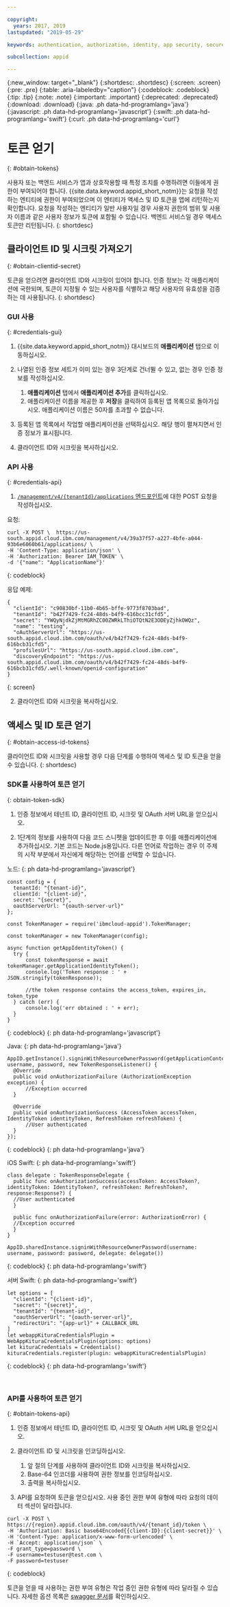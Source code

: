 ```yaml
---

copyright:
  years: 2017, 2019
lastupdated: "2019-05-29"

keywords: authentication, authorization, identity, app security, secure, access management, roles, attributes, users

subcollection: appid

---
```


{:new_window: target="_blank"}
{:shortdesc: .shortdesc}
{:screen: .screen}
{:pre: .pre}
{:table: .aria-labeledby="caption"}
{:codeblock: .codeblock}
{:tip: .tip}
{:note: .note}
{:important: .important}
{:deprecated: .deprecated}
{:download: .download}
{:java: .ph data-hd-programlang='java'}
{:javascript: .ph data-hd-programlang='javascript'}
{:swift: .ph data-hd-programlang='swift'}
{:curl: .ph data-hd-programlang='curl'}



# 토큰 얻기
{: #obtain-tokens}

사용자 또는 백엔드 서비스가 앱과 상호작용할 때 특정 조치를 수행하려면 이들에게 권한이 부여되어야 합니다. {{site.data.keyword.appid_short_notm}}는 요청을 작성하는 엔티티에 권한이 부여되었으며 이 엔티티가 액세스 및 ID 토큰을 앱에 리턴하는지 확인합니다. 요청을 작성하는 엔티티가 일반 사용자일 경우 사용자 권한의 범위 및 사용자 이름과 같은 사용자 정보가 토큰에 포함될 수 있습니다. 백엔드 서비스일 경우 액세스 토큰만 리턴됩니다.
{: shortdesc}


## 클라이언트 ID 및 시크릿 가져오기
{: #obtain-clientid-secret}

토큰을 얻으려면 클라이언트 ID와 시크릿이 있어야 합니다. 인증 정보는 각 애플리케이션에 국한되며, 토큰이 지정될 수 있는 사용자를 식별하고 해당 사용자의 유효성을 검증하는 데 사용됩니다.
{: shortdesc}


### GUI 사용
{: #credentials-gui}

1. {{site.data.keyword.appid_short_notm}} 대시보드의 **애플리케이션** 탭으로 이동하십시오. 

2. 나열된 인증 정보 세트가 이미 있는 경우 3단계로 건너뛸 수 있고, 없는 경우 인증 정보를 작성하십시오. 
    1. **애플리케이션** 탭에서 **애플리케이션 추가**를 클릭하십시오. 
    2. 애플리케이션 이름을 제공한 후 **저장**을 클릭하여 등록된 앱 목록으로 돌아가십시오. 애플리케이션 이름은 50자를 초과할 수 없습니다.

3. 등록된 앱 목록에서 작업할 애플리케이션을 선택하십시오. 해당 행이 펼쳐지면서 인증 정보가 표시됩니다.

4. 클라이언트 ID와 시크릿을 복사하십시오. 


### API 사용
{: #credentials-api}

1.  [`/management/v4/{tenantId}/applications` 엔드포인트](https://us-south.appid.cloud.ibm.com/swagger-ui/#/Management%20API%20-%20Applications/mgmt.registerApplication)에 대한 POST 요청을 작성하십시오.

  요청:

  ```
  curl -X POST \  https://us-south.appid.cloud.ibm.com/management/v4/39a37f57-a227-4bfe-a044-93b6e6060b61/applications/ \
  -H 'Content-Type: application/json' \
  -H 'Authorization: Bearer IAM_TOKEN' \
  -d '{"name": "ApplicationName"}'
  ```
  {: codeblock}

  응답 예제:

  ```
  {
    "clientId": "c90830bf-11b0-4b65-bffe-9773f8703bad",
    "tenantId": "b42f7429-fc24-48ds-b4f9-616bcc31cfd5",
    "secret": "YWQyNjdkZjMtMGRhZC00ZWRkLThiOTQtN2E3ODEyZjhkOWQz",
    "name": "testing",
    "oAuthServerUrl": "https://us-south.appid.cloud.ibm.com/oauth/v4/b42f7429-fc24-48ds-b4f9-616bcb31cfd5",
    "profilesUrl": "https://us-south.appid.cloud.ibm.com",
    "discoveryEndpoint": "https://us-south.appid.cloud.ibm.com/oauth/v4/b42f7429-fc24-48ds-b4f9-616bcb31cfd5/.well-known/openid-configuration"
  }
  ```
  {: screen}

2. 클라이언트 ID와 시크릿을 복사하십시오. 



## 액세스 및 ID 토큰 얻기
{: #obtain-access-id-tokens}

클라이언트 ID와 시크릿을 사용할 경우 다음 단계를 수행하여 액세스 및 ID 토큰을 얻을 수 있습니다.
{: shortdesc}


### SDK를 사용하여 토큰 얻기
{: obtain-token-sdk}

1. 인증 정보에서 테넌트 ID, 클라이언트 ID, 시크릿 및 OAuth 서버 URL을 얻으십시오. 

2. 1단계의 정보를 사용하여 다음 코드 스니펫을 업데이트한 후 이를 애플리케이션에 추가하십시오. 기본 코드는 Node.js용입니다. 다른 언어로 작업하는 경우 이 주제의 시작 부분에서 자신에게 해당하는 언어를 선택할 수 있습니다. 

  노드:
  {: ph data-hd-programlang='javascript'}

  ```
  const config = {
    tenantId: "{tenant-id}",
    clientId: "{client-id}",
    secret: "{secret}",
    oauthServerUrl: "{oauth-server-url}"
  };

  const TokenManager = require('ibmcloud-appid').TokenManager;

  const tokenManager = new TokenManager(config);

  async function getAppIdentityToken() {
    try {
        const tokenResponse = await tokenManager.getApplicationIdentityToken();
        console.log('Token response : ' + JSON.stringify(tokenResponse));

        //the token response contains the access_token, expires_in, token_type
    } catch (err) {
        console.log('err obtained : ' + err);
    }
  }
  ```
  {: codeblock}
  {: ph data-hd-programlang='javascript'}

  Java:
  {: ph data-hd-programlang='java'}
  ```
  AppID.getInstance().signinWithResourceOwnerPassword(getApplicationContext(), username, password, new TokenResponseListener() {
    @Override
    public void onAuthorizationFailure (AuthorizationException exception) {
        //Exception occurred
    }

    @Override
    public void onAuthorizationSuccess (AccessToken accessToken, IdentityToken identityToken, RefreshToken refreshToken) {
        //User authenticated
    }
  });
  ```
  {: codeblock}
  {: ph data-hd-programlang='java'}

iOS Swift:
{: ph data-hd-programlang='swift'}

  ```
  class delegate : TokenResponseDelegate {
    public func onAuthorizationSuccess(accessToken: AccessToken?, identityToken: IdentityToken?, refreshToken: RefreshToken?, response:Response?) {
    //User authenticated
    }

    public func onAuthorizationFailure(error: AuthorizationError) {
    //Exception occurred
    }
  }

  AppID.sharedInstance.signinWithResourceOwnerPassword(username: username, password: password, delegate: delegate())
  ```
  {: codeblock}
  {: ph data-hd-programlang='swift'}

서버 Swift:
{: ph data-hd-programlang='swift'}

  ```
  let options = [
    "clientId": "{client-id}",
    "secret": "{secret}",
    "tenantId": "{tenant-id}",
    "oauthServerUrl": "{oauth-server-url}",
    "redirectUri": "{app-url}" + CALLBACK_URL
  ]
  let webappKituraCredentialsPlugin = WebAppKituraCredentialsPlugin(options: options)
  let kituraCredentials = Credentials()
  kituraCredentials.register(plugin: webappKituraCredentialsPlugin)
  ```
  {: codeblock}
  {: ph data-hd-programlang='swift'}


</br>

### API를 사용하여 토큰 얻기
{: #obtain-tokens-api}

1. 인증 정보에서 테넌트 ID, 클라이언트 ID, 시크릿 및 OAuth 서버 URL을 얻으십시오. 

2. 클라이언트 ID 및 시크릿을 인코딩하십시오.

    1. 앞 절의 단계를 사용하여 클라이언트 ID와 시크릿을 복사하십시오. 
    2. Base-64 인코더를 사용하여 권한 정보를 인코딩하십시오.
    3. 출력을 복사하십시오. 

3. API를 요청하여 토큰을 얻으십시오. 사용 중인 권한 부여 유형에 따라 요청의 데이터 섹션이 달라집니다.  

  ```
  curl -X POST \
  https://{region}.appid.cloud.ibm.com/oauth/v4/{tenant_id}/token \
  -H 'Authorization: Basic base64Encoded{{client-ID}:{client-secret}}' \
  -H 'Content-Type: application/x-www-form-urlencoded' \
  -H `Accept: application/json` \
  -F grant_type=password \
  -F username=testuser@test.com \
  -F password=testuser
  ```
  {: codeblock}

토큰을 얻을 때 사용하는 권한 부여 유형은 작업 중인 권한 유형에 따라 달라질 수 있습니다. 자세한 옵션 목록은 [swagger 문서](https://us-south.appid.cloud.ibm.com/swagger-ui/#/Authorization%20Server%20-%20Authorization%20Server%20V4/oauth-server.token)를 확인하십시오. 
